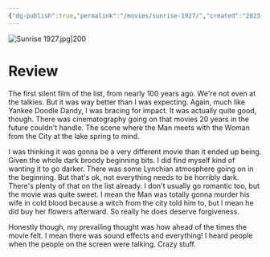 ```yaml
---
{"dg-publish":true,"permalink":"/movies/sunrise-1927/","created":"2023-12-08","updated":"2024-08-19"}
---
```



![Sunrise 1927.jpg|200](/img/user/Attachments/Sunrise%201927.jpg)

# Review

The first silent film of the list, from nearly 100 years ago. We're not even at the talkies. But it was way better than I was expecting. Again, much like Yankee Doodle Dandy, I was bracing for impact. It was actually quite good, though. There was cinematography going on that movies 20 years in the future couldn't handle. The scene where the Man meets with the Woman from the City at the lake spring to mind.

I was thinking it was gonna be a very different movie than it ended up being. Given the whole dark broody beginning bits. I did find myself kind of wanting it to go darker. There was some Lynchian atmosphere going on in the beginning. But that's ok, not everything needs to be horribly dark. There's plenty of that on the list already. I don't usually go romantic too, but the movie was quite sweet. I mean the Man was totally gonna murder his wife in cold blood because a witch from the city told him to, but I mean he did buy her flowers afterward. So really he does deserve forgiveness.

Honestly though, my prevailing thought was how ahead of the times the movie felt. I mean there was sound effects and everything! I heard people when the people on the screen were talking. Crazy stuff.
